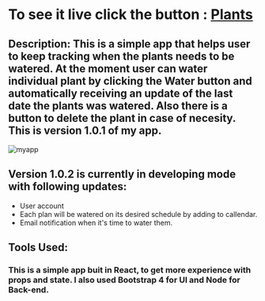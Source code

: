 # To see it live click the button :  [Plants](https://ancient-oasis-10081.herokuapp.com/)
## Description: This is a simple app that helps user to keep tracking when the plants needs to be watered. At the moment user can water individual plant by clicking the Water button and automatically receiving an update of the last date the plants was watered. Also there is a button to delete the plant in case of necesity. This is version 1.0.1 of my app.
![myapp](https://github.com/tudorbejinari/WaterMe/plants.PNG)
## Version 1.0.2 is currently in developing mode with following updates:

* User account
* Each plan will be watered on its desired schedule by adding to callendar.
* Email notification when it's time to water them.

## Tools Used: 
### This is a simple app buit in React, to get more experience with props and state. I also used Bootstrap 4 for UI and Node for Back-end. 
#### 
